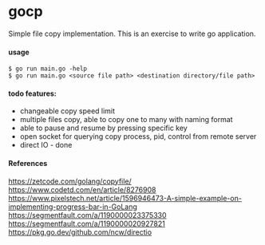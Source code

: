 # gocp

Simple file copy implementation.
This is an exercise to write go application.

#### usage
```
$ go run main.go -help
$ go run main.go <source file path> <destination directory/file path>
```

#### todo features:
- changeable copy speed limit
- multiple files copy, able to copy one to many with naming format
- able to pause and resume by pressing specific key
- open socket for querying copy process, pid, control from remote server
- direct IO - done

#### References
https://zetcode.com/golang/copyfile/
https://www.codetd.com/en/article/8276908
https://www.pixelstech.net/article/1596946473-A-simple-example-on-implementing-progress-bar-in-GoLang
https://segmentfault.com/a/1190000023375330
https://segmentfault.com/a/1190000020927821
https://pkg.go.dev/github.com/ncw/directio
